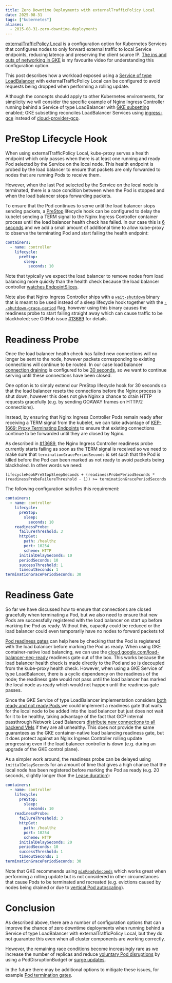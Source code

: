 ```yaml
---
title: Zero Downtime Deployments with externalTrafficPolicy Local
date: 2025-08-31
tags: ["kubernetes"]
aliases:
  - 2015-08-31-zero-downtime-deployments
---
```


[externalTrafficPolicy
Local](https://kubernetes.io/docs/tasks/access-application-cluster/create-external-load-balancer/#preserving-the-client-source-ip)
is a configuration option for Kubernetes Services that configures nodes to only forward external
traffic to local Service endpoints, reducing latency and preserving the client source IP. [The ins
and outs of networking in GKE](https://www.youtube.com/watch?v=y2bhV81MfKQ) is my favourite video
for understanding this configuration option.

This post describes how a workload exposed using a [Service of type
LoadBalancer](https://kubernetes.io/docs/concepts/services-networking/service/#loadbalancer) with
externalTrafficPolicy Local can be configured to avoid requests being dropped when performing a
rolling update.

Although the concepts should apply to other Kubernetes environments, for simplicity we will consider
the specific example of Nginx Ingress Controller running behind a Service of type LoadBalancer with
[GKE
subsetting](https://cloud.google.com/kubernetes-engine/docs/how-to/internal-load-balancing#gke-subsetting)
enabled; GKE subsetting reconciles LoadBalancer Services using
[ingress-gce](https://github.com/kubernetes/ingress-gce) instead of
[cloud-provider-gcp](https://github.com/kubernetes/cloud-provider-gcp).

# PreStop Lifecycle Hook

When using externalTrafficPolicy Local, kube-proxy serves a health endpoint which only passes when
there is at least one running and ready Pod selected by the Service on the local node. This health
endpoint is probed by the load balancer to ensure that packets are only forwarded to nodes that are
running Pods to receive them.

However, when the last Pod selected by the Service on the local node is terminated, there is a race
condition between when the Pod is stopped and when the load balancer stops forwarding packets.

To ensure that the Pod continues to serve until the load balancer stops sending packets, a
[PreStop](https://kubernetes.io/docs/concepts/containers/container-lifecycle-hooks/#container-hooks)
lifecycle hook can be configured to delay the kubelet sending a TERM signal to the Nginx Ingress
Controller container process until the load balancer health check has failed. In our case this is [6
seconds](https://github.com/kubernetes/ingress-gce/blob/203252bfcbe898dac338acd0790751b772097cd3/pkg/healthchecksl4/healthchecksl4.go#L50)
and we add a small amount of additional time to allow kube-proxy to observe the terminating Pod and
start failing the health endpoint:

```yaml
containers:
  - name: controller
    lifecycle:
      preStop:
        sleep:
          seconds: 10
```

Note that typically we expect the load balancer to remove nodes from load balancing more quickly
than the health check because the load balancer controller [watches
EndpointSlices](https://github.com/kubernetes/ingress-gce/blob/203252bfcbe898dac338acd0790751b772097cd3/pkg/neg/syncers/endpoints_calculator.go#L36-L51).

Note also that Nginx Ingress Controller ships with a
[`wait-shutdown`](https://github.com/kubernetes/ingress-nginx/blob/106e633655e7e5799ccf28d747b07d78833cd860/deploy/static/provider/baremetal/deploy.yaml#L446-L450)
binary that is meant to be used instead of a sleep lifecycle hook together with the
[`--shutdown-grace-period`](https://github.com/kubernetes/ingress-nginx/blob/a031a0893bcb777400a90cf189647f48b90bf6e0/pkg/flags/flags.go#L225)
flag, however using this binary causes the readiness probe to start failing straight away which can
cause traffic to be blackholed; see GitHub issue
[#13689](https://github.com/kubernetes/ingress-nginx/issues/13689) for details.

# Readiness Probe

Once the load balancer health check has failed new connections will no longer be sent to the node,
however packets corresponding to existing connections will continue to be routed. In our case load
balancer [connection
draining](https://cloud.google.com/load-balancing/docs/enabling-connection-draining) is configured
to be [30
seconds](https://github.com/kubernetes/ingress-gce/blob/203252bfcbe898dac338acd0790751b772097cd3/pkg/backends/backends.go#L37),
so we want to continue serving until these connections have been closed.

One option is to simply extend our PreStop lifecycle hook for 30 seconds so that the load balancer
resets the connections before the Nginx process is shut down, however this does not give Nginx a
chance to drain HTTP requests gracefully (e.g. by sending GOAWAY frames on HTTP/2 connections).

Instead, by ensuring that Nginx Ingress Controller Pods remain ready after receiving a TERM signal
from the kubelet, we can take advantage of [KEP-1669: Proxy Terminating
Endpoints](https://github.com/kubernetes/enhancements/tree/787f515ac4ddb93d0d1c381a17bcd330b8caf9b0/keps/sig-network/1669-proxy-terminating-endpoints)
to ensure that existing connections continue to be forwarded until they are closed by Nginx.

As described in [#13689](https://github.com/kubernetes/ingress-nginx/issues/13689), the Nginx
Ingress Controller readiness probe currently starts failing as soon as the TERM signal is received
so we need to make sure that `terminationGracePeriodSeconds` is set such that the Pod is killed
before the Pod can been marked as not ready to avoid packets being blackholed. In other words we
need:

```text
lifecycleHookPreStopSleepSeconds + (readinessProbePeriodSeconds * (readinessProbeFailureThreshold - 1)) >= terminationGracePeriodSeconds
```

The following configuration satisfies this requirement:

```yaml
containers:
  - name: controller
    lifecycle:
      preStop:
        sleep:
          seconds: 10
    readinessProbe:
      failureThreshold: 3
      httpGet:
        path: /healthz
        port: 10254
        scheme: HTTP
      initialDelaySeconds: 10
      periodSeconds: 10
      successThreshold: 1
      timeoutSeconds: 1
terminationGracePeriodSeconds: 30
```

# Readiness Gate

So far we have discussed how to ensure that connections are closed gracefully when terminating a
Pod, but we also need to ensure that new Pods are successfully registered with the load balancer on
start up before marking the Pod as ready. Without this, capacity could be reduced or the load
balancer could even temporarily have no nodes to forward packets to!

[Pod readiness
gates](https://kubernetes.io/docs/concepts/workloads/pods/pod-lifecycle/#pod-readiness-gate) can
help here by checking that the Pod is registered with the load balancer before marking the Pod as
ready. When using GKE container-native load balancing, we can use the
[cloud.google.com/load-balancer-neg-ready](https://cloud.google.com/kubernetes-engine/docs/concepts/container-native-load-balancing#pod_readiness)
readiness gate out of the box. This works because the load balancer health check is made directly to
the Pod and so is decoupled from the kube-proxy health check. However, when using a GKE Service of
type LoadBalancer, there is a cyclic dependency on the readiness of the node; the readiness gate
would not pass until the load balancer has marked the local node as ready which would not happen
until the readiness gate passes.

Since the GKE Service of type LoadBalancer implementation considers [both ready and not ready Pods
](https://github.com/kubernetes/ingress-gce/blob/203252bfcbe898dac338acd0790751b772097cd3/pkg/neg/types/types.go#L337)
we could implement a readiness gate that waits for the local node to be added into the load balancer
but just does not wait for it to be healthy, taking advantage of the fact that GCP internal
passthrough Network Load Balancers [distribute new connections to all backend
VMs](https://cloud.google.com/load-balancing/docs/internal/int-netlb-traffic-distribution#failover)
if they are all unhealthy. This does not provide the same guarantees as the GKE container-native
load balancing readiness gate, but it does protect against an Nginx Ingress Controller rolling
update progressing even if the load balancer controller is down (e.g. during an upgrade of the GKE
control plane).

As a simpler work around, the readiness probe can be delayed using `initialDelaySeconds` for an
amount of time that gives a high chance that the local node has been registered before marking the
Pod as ready (e.g. 20 seconds, slightly longer than the [Lease
duration](https://github.com/kubernetes/ingress-gce/blob/203252bfcbe898dac338acd0790751b772097cd3/pkg/flags/flags.go#L43-L44)):

```yaml
containers:
  - name: controller
    lifecycle:
      preStop:
        sleep:
          seconds: 10
    readinessProbe:
      failureThreshold: 3
      httpGet:
        path: /healthz
        port: 10254
        scheme: HTTP
      initialDelaySeconds: 20
      periodSeconds: 10
      successThreshold: 1
      timeoutSeconds: 1
terminationGracePeriodSeconds: 30
```

Note that GKE recommends using
[`minReadySeconds`](https://cloud.google.com/kubernetes-engine/docs/how-to/container-native-load-balancing#align_rollouts)
which works great when performing a rolling update but is not considered in other circumstances that
cause Pods to be terminated and recreated (e.g. evictions caused by nodes being drained or due to
[vertical Pod
autoscaling](https://kubernetes.io/docs/concepts/workloads/autoscaling/#scaling-workloads-vertically)).

# Conclusion

As described above, there are a number of configuration options that can improve the chance of zero
downtime deployments when running behind a Service of type LoadBalancer with externalTrafficPolicy
Local, but they do not guarantee this even when all cluster components are working correctly.

However, the remaining race conditions become increasingly rare as we increase the number of
replicas and reduce [voluntary Pod
disruptions](https://kubernetes.io/docs/concepts/workloads/pods/disruptions/) by using a
PodDisruptionBudget or [surge
updates](https://kubernetes.io/docs/concepts/workloads/controllers/deployment/#rolling-update-deployment).

In the future there may be additional options to mitigate these issues, for example [Pod termination
gates](https://github.com/kubernetes/kubernetes/issues/106476#issuecomment-2749150204).
